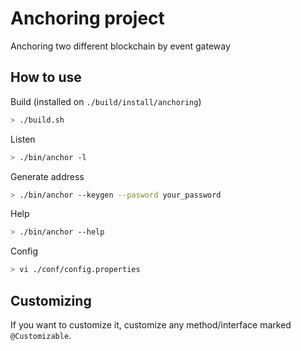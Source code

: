 # Anchoring project

Anchoring two different blockchain by event gateway

## How to use

Build (installed on `./build/install/anchoring`)

```sh
> ./build.sh
```

Listen

```sh
> ./bin/anchor -l
```

Generate address

```sh
> ./bin/anchor --keygen --pasword your_password
```

Help

```sh
> ./bin/anchor --help
```

Config

```sh
> vi ./conf/config.properties
```

## Customizing

If you want to customize it, customize any method/interface marked `@Customizable`.